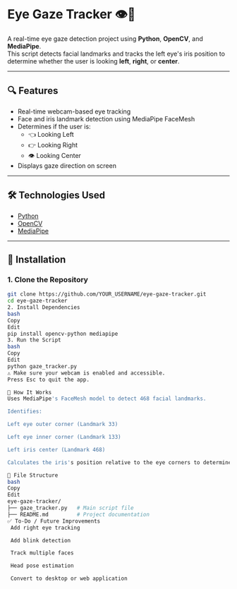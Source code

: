 # Eye Gaze Tracker 👁️👀

A real-time eye gaze detection project using **Python**, **OpenCV**, and **MediaPipe**.  
This script detects facial landmarks and tracks the left eye's iris position to determine whether the user is looking **left**, **right**, or **center**.

---

## 🔍 Features

- Real-time webcam-based eye tracking
- Face and iris landmark detection using MediaPipe FaceMesh
- Determines if the user is:
  - 👈 Looking Left
  - 👉 Looking Right
  - 👁️ Looking Center
- Displays gaze direction on screen

---

## 🛠️ Technologies Used

- [Python](https://www.python.org/)
- [OpenCV](https://opencv.org/)
- [MediaPipe](https://developers.google.com/mediapipe)

---

## 🚀 Installation

### 1. Clone the Repository

```bash
git clone https://github.com/YOUR_USERNAME/eye-gaze-tracker.git
cd eye-gaze-tracker
2. Install Dependencies
bash
Copy
Edit
pip install opencv-python mediapipe
3. Run the Script
bash
Copy
Edit
python gaze_tracker.py
⚠️ Make sure your webcam is enabled and accessible.
Press Esc to quit the app.

🧠 How It Works
Uses MediaPipe's FaceMesh model to detect 468 facial landmarks.

Identifies:

Left eye outer corner (Landmark 33)

Left eye inner corner (Landmark 133)

Left iris center (Landmark 468)

Calculates the iris's position relative to the eye corners to determine gaze direction.

📂 File Structure
bash
Copy
Edit
eye-gaze-tracker/
├── gaze_tracker.py   # Main script file
├── README.md         # Project documentation
✅ To-Do / Future Improvements
 Add right eye tracking

 Add blink detection

 Track multiple faces

 Head pose estimation

 Convert to desktop or web application
